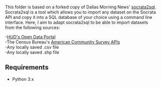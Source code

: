 This folder is based on a forked copy of Dallas Morning News' [socrata2sql](https://github.com/DallasMorningNews/socrata2sql). Socrata2sql is a tool which allows you to import any dataset on the Socrata API and copy it into a SQL database of your choice using a command line interface. Here, I aim to adapt socrata2sql to be able to import datasets from the following sources:

-[HUD's Open Data Portal](https://hudgis-hud.opendata.arcgis.com/)<br>
-The Census Bureau's [American Community Survey APIs](https://www.census.gov/data/developers/data-sets.html)<br>
-Any locally saved .csv file<br>
-Any locally saved .shp file

## Requirements

- Python 3.x